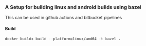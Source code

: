 ### A Setup for building linux and android builds using bazel
This can be used in github actions and bitbucket pipelines
#### Build
```docker buildx build --platform=linux/amd64 -t bazel .```
